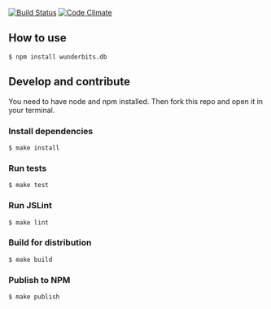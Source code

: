 [![Build Status](https://travis-ci.org/wunderlist/wunderbits.db.png)](https://travis-ci.org/wunderlist/wunderbits.db)
[![Code Climate](https://codeclimate.com/repos/531524376956806a0c0025d1/badges/1db682e9f1dd9b7c2af1/gpa.png)](https://codeclimate.com/repos/531524376956806a0c0025d1/feed)

## How to use

    $ npm install wunderbits.db

## Develop and contribute

You need to have node and npm installed. Then fork this repo and open it in your terminal.

### Install dependencies

    $ make install

### Run tests

    $ make test

### Run JSLint

    $ make lint

### Build for distribution

    $ make build

### Publish to NPM

    $ make publish